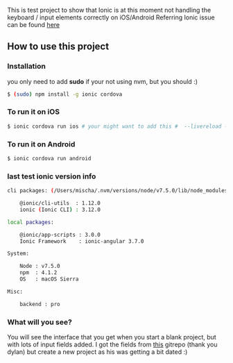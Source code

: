 This is test project to show that Ionic is at this moment not handling the keyboard / input elements correctly on iOS/Android
Referring Ionic issue can be found [here](https://github.com/ionic-team/ionic/issues/6228)

## How to use this project

### Installation

you only need to add **sudo** if your not using nvm, but you should :)

```bash
$ (sudo) npm install -g ionic cordova
```

### To run it on iOS

```bash
$ ionic cordova run ios # your might want to add this #  --livereload -- --developmentTeam="<your development time id>" --codeSignIdentity="iPhone Developer"
```

### To run it on Android

```bash
$ ionic cordova run android
```

### last test ionic version info

```bash
cli packages: (/Users/mischa/.nvm/versions/node/v7.5.0/lib/node_modules)

    @ionic/cli-utils  : 1.12.0
    ionic (Ionic CLI) : 3.12.0

local packages:

    @ionic/app-scripts : 3.0.0
    Ionic Framework    : ionic-angular 3.7.0

System:

    Node : v7.5.0
    npm  : 4.1.2
    OS   : macOS Sierra

Misc:

    backend : pro
```

### What will you see?

You will see the interface that you get when you start a blank project, but with lots of input fields added.
I got the fields from [this](https://github.com/dylanvdmerwe/ionic2-formtest) gitrepo (thank you dylan)
but create a new project as his was getting a bit dated :)
